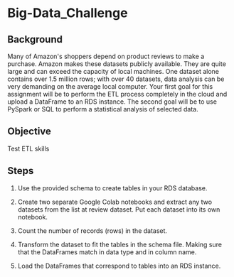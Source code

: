 # Big-Data_Challenge

## Background


Many of Amazon's shoppers depend on product reviews to make a purchase. Amazon makes these datasets publicly available. They are quite large and can exceed the capacity of local machines. One dataset alone contains over 1.5 million rows; with over 40 datasets, data analysis can be very demanding on the average local computer. Your first goal for this assignment will be to perform the ETL process completely in the cloud and upload a DataFrame to an RDS instance. The second goal will be to use PySpark or SQL to perform a statistical analysis of selected data.


## Objective


Test ETL skills


## Steps


1. Use the provided schema to create tables in your RDS database.


2. Create two separate Google Colab notebooks and extract any two datasets from the list at review dataset. Put each dataset into its own notebook.


3. Count the number of records (rows) in the dataset.


4. Transform the dataset to fit the tables in the schema file. Making sure that the DataFrames match in data type and in column name.


5. Load the DataFrames that correspond to tables into an RDS instance.
